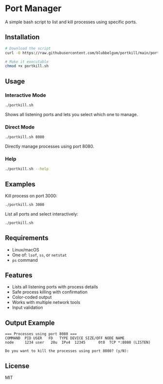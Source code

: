 # Port Manager

A simple bash script to list and kill processes using specific ports.

## Installation

```bash
# Download the script
curl -O https://raw.githubusercontent.com/blubbelgum/portkill/main/portkill.sh

# Make it executable
chmod +x portkill.sh
```

## Usage

### Interactive Mode
```bash
./portkill.sh
```
Shows all listening ports and lets you select which one to manage.

### Direct Mode
```bash
./portkill.sh 8080
```
Directly manage processes using port 8080.

### Help
```bash
./portkill.sh --help
```

## Examples

Kill process on port 3000:
```bash
./portkill.sh 3000
```

List all ports and select interactively:
```bash
./portkill.sh
```

## Requirements

- Linux/macOS
- One of: `lsof`, `ss`, or `netstat`
- `ps` command

## Features

- Lists all listening ports with process details
- Safe process killing with confirmation
- Color-coded output
- Works with multiple network tools
- Input validation

## Output Example

```
=== Processes using port 8080 ===
COMMAND  PID USER   FD   TYPE DEVICE SIZE/OFF NODE NAME
node     1234 user   20u  IPv4  12345      0t0  TCP *:8080 (LISTEN)

Do you want to kill the processes using port 8080? (y/N):
```

## License

MIT
